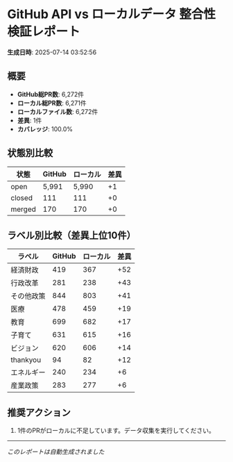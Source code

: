 # GitHub API vs ローカルデータ 整合性検証レポート

**生成日時**: 2025-07-14 03:52:56

## 概要

- **GitHub総PR数**: 6,272件
- **ローカル総PR数**: 6,271件
- **ローカルファイル数**: 6,272件
- **差異**: 1件
- **カバレッジ**: 100.0%

## 状態別比較

| 状態 | GitHub | ローカル | 差異 |
|------|--------|----------|------|
| open | 5,991 | 5,990 | +1 |
| closed | 111 | 111 | +0 |
| merged | 170 | 170 | +0 |

## ラベル別比較（差異上位10件）

| ラベル | GitHub | ローカル | 差異 |
|--------|--------|----------|------|
| 経済財政 | 419 | 367 | +52 |
| 行政改革 | 281 | 238 | +43 |
| その他政策 | 844 | 803 | +41 |
| 医療 | 478 | 459 | +19 |
| 教育 | 699 | 682 | +17 |
| 子育て | 631 | 615 | +16 |
| ビジョン | 620 | 606 | +14 |
| thankyou | 94 | 82 | +12 |
| エネルギー | 240 | 234 | +6 |
| 産業政策 | 283 | 277 | +6 |

## 推奨アクション

1. 1件のPRがローカルに不足しています。データ収集を実行してください。

---
*このレポートは自動生成されました*
